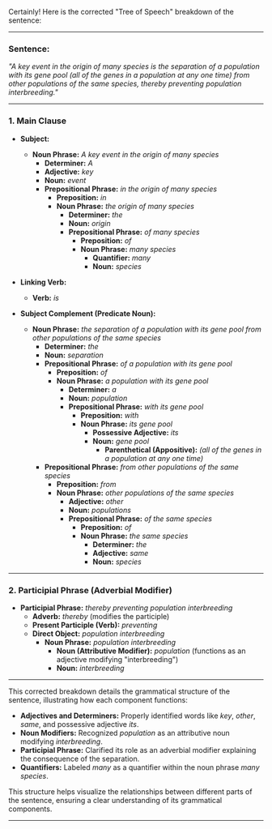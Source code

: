 Certainly! Here is the corrected "Tree of Speech" breakdown of the sentence:

---

### **Sentence:**
*"A key event in the origin of many species is the separation of a population with its gene pool (all of the genes in a population at any one time) from other populations of the same species, thereby preventing population interbreeding."*

---

### **1. Main Clause**

- **Subject:**
  - **Noun Phrase:** *A key event in the origin of many species*
    - **Determiner:** *A*
    - **Adjective:** *key*
    - **Noun:** *event*
    - **Prepositional Phrase:** *in the origin of many species*
      - **Preposition:** *in*
      - **Noun Phrase:** *the origin of many species*
        - **Determiner:** *the*
        - **Noun:** *origin*
        - **Prepositional Phrase:** *of many species*
          - **Preposition:** *of*
          - **Noun Phrase:** *many species*
            - **Quantifier:** *many*
            - **Noun:** *species*

- **Linking Verb:**
  - **Verb:** *is*

- **Subject Complement (Predicate Noun):**
  - **Noun Phrase:** *the separation of a population with its gene pool from other populations of the same species*
    - **Determiner:** *the*
    - **Noun:** *separation*
    - **Prepositional Phrase:** *of a population with its gene pool*
      - **Preposition:** *of*
      - **Noun Phrase:** *a population with its gene pool*
        - **Determiner:** *a*
        - **Noun:** *population*
        - **Prepositional Phrase:** *with its gene pool*
          - **Preposition:** *with*
          - **Noun Phrase:** *its gene pool*
            - **Possessive Adjective:** *its*
            - **Noun:** *gene pool*
              - **Parenthetical (Appositive):** *(all of the genes in a population at any one time)*
    - **Prepositional Phrase:** *from other populations of the same species*
      - **Preposition:** *from*
      - **Noun Phrase:** *other populations of the same species*
        - **Adjective:** *other*
        - **Noun:** *populations*
        - **Prepositional Phrase:** *of the same species*
          - **Preposition:** *of*
          - **Noun Phrase:** *the same species*
            - **Determiner:** *the*
            - **Adjective:** *same*
            - **Noun:** *species*

---

### **2. Participial Phrase (Adverbial Modifier)**

- **Participial Phrase:** *thereby preventing population interbreeding*
  - **Adverb:** *thereby* (modifies the participle)
  - **Present Participle (Verb):** *preventing*
  - **Direct Object:** *population interbreeding*
    - **Noun Phrase:** *population interbreeding*
      - **Noun (Attributive Modifier):** *population* (functions as an adjective modifying "interbreeding")
      - **Noun:** *interbreeding*

---

This corrected breakdown details the grammatical structure of the sentence, illustrating how each component functions:

- **Adjectives and Determiners:** Properly identified words like *key*, *other*, *same*, and possessive adjective *its*.
- **Noun Modifiers:** Recognized *population* as an attributive noun modifying *interbreeding*.
- **Participial Phrase:** Clarified its role as an adverbial modifier explaining the consequence of the separation.
- **Quantifiers:** Labeled *many* as a quantifier within the noun phrase *many species*.

This structure helps visualize the relationships between different parts of the sentence, ensuring a clear understanding of its grammatical components.

___

